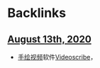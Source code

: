 
# Backlinks
## [August 13th, 2020](<August 13th, 2020.md>)
- [手绘视频](<手绘视频.md>)软件[Videoscribe](<Videoscribe.md>)，

